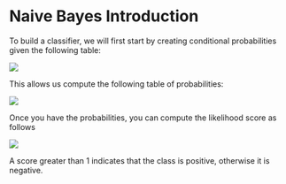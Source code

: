 # Naive Bayes Introduction

To build a classifier, we will first start by creating conditional probabilities given the following table:

![](fwihrJk_RSGIoayZPxUhTQ_3cd35492d526492dbcae2e4baa02.png)

This allows us compute the following table of probabilities:

![](Iiek1X0pSX6npNV9KXl-NQ_2945fa3844184948b0a2590d0683.png)

Once you have the probabilities, you can compute the likelihood score as follows

![](nc3XUyPHSgyN11Mjx7oMNQ_d2a00c93d29b497bba81a3944072.png)

A score greater than 1 indicates that the class is positive, otherwise it is negative.